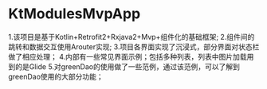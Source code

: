 # KtModulesMvpApp
1.该项目是基于Kotlin+Retrofit2+Rxjava2+Mvp+组件化的基础框架;
2.组件间的跳转和数据交互使用Arouter实现;
3.项目各界面实现了沉浸式，部分界面对状态栏做了相应处理；
4.内部有一些常见界面示例；包括多种列表，列表中图片加载用到的是Glide
5.对greenDao的使用做了一些范例，通过该范例，可以了解到greenDao使用的大部分功能；
